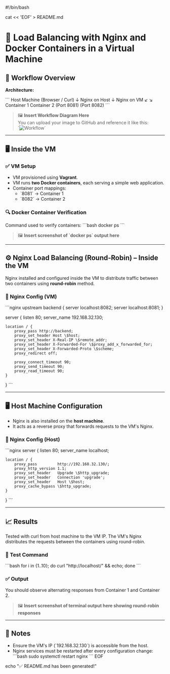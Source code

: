 #!/bin/bash

cat << 'EOF' > README.md
# 🔄 Load Balancing with Nginx and Docker Containers in a Virtual Machine

## 📌 Workflow Overview

**Architecture:**

\`\`\`
Host Machine (Browser / Curl)
          ↓
     Nginx on Host
          ↓
     Nginx on VM
       ↙      ↘
  Container 1  Container 2
 (Port 8081)   (Port 8082)
\`\`\`

> 🖼️ **Insert Workflow Diagram Here**  
> You can upload your image to GitHub and reference it like this:  
> \`![Workflow](path/to/image.png)\`

---

## 🖥️ Inside the VM

### ✅ VM Setup
- VM provisioned using **Vagrant**.
- VM runs **two Docker containers**, each serving a simple web application.
- Container port mappings:
  - \`8081\` → Container 1
  - \`8082\` → Container 2

### 🔍 Docker Container Verification

Command used to verify containers:
\`\`\`bash
docker ps
\`\`\`

> 🖼️ **Insert screenshot of \`docker ps\` output here**

---

## ⚙️ Nginx Load Balancing (Round-Robin) – Inside the VM

Nginx installed and configured inside the VM to distribute traffic between two containers using **round-robin** method.

### 🔧 Nginx Config (VM)
\`\`\`nginx
upstream backend {
    server localhost:8082;
    server localhost:8081;
}

server {
    listen 80;
    server_name 192.168.32.130;

    location / {
        proxy_pass http://backend;
        proxy_set_header Host \$host;
        proxy_set_header X-Real-IP \$remote_addr;
        proxy_set_header X-Forwarded-For \$proxy_add_x_forwarded_for;
        proxy_set_header X-Forwarded-Proto \$scheme;
        proxy_redirect off;

        proxy_connect_timeout 90;
        proxy_send_timeout 90;
        proxy_read_timeout 90;
    }
}
\`\`\`

---

## 🖥️ Host Machine Configuration

- Nginx is also installed on the **host machine**.
- It acts as a reverse proxy that forwards requests to the VM's Nginx.

### 🔧 Nginx Config (Host)
\`\`\`nginx
server {
    listen       80;
    server_name  localhost;

    location / {
        proxy_pass         http://192.168.32.130/;
        proxy_http_version 1.1;
        proxy_set_header   Upgrade \$http_upgrade;
        proxy_set_header   Connection 'upgrade';
        proxy_set_header   Host \$host;
        proxy_cache_bypass \$http_upgrade;
    }
}
\`\`\`

---

## 📈 Results

Tested with curl from host machine to the VM IP. The VM's Nginx distributes the requests between the containers using round-robin.

### 🔁 Test Command
\`\`\`bash
for i in {1..10}; do curl "http://localhost/" && echo; done
\`\`\`

### ✅ Output
You should observe alternating responses from Container 1 and Container 2.

> 🖼️ **Insert screenshot of terminal output here showing round-robin responses**

---

## 📎 Notes

- Ensure the VM's IP (\`192.168.32.130\`) is accessible from the host.
- Nginx services must be restarted after every configuration change:
\`\`\`bash
sudo systemctl restart nginx
\`\`\`
EOF

echo "✅ README.md has been generated!"
